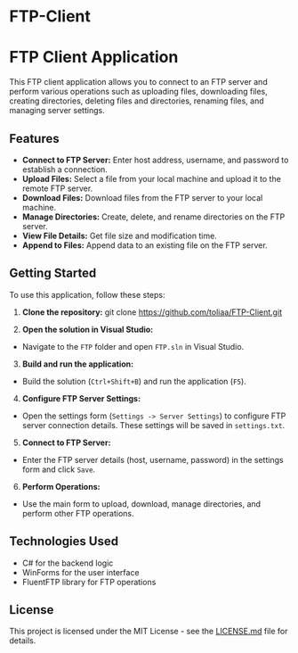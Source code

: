 # FTP-Client
# FTP Client Application

This FTP client application allows you to connect to an FTP server and perform various operations such as uploading files, downloading files, creating directories, deleting files and directories, renaming files, and managing server settings.

## Features

- **Connect to FTP Server:** Enter host address, username, and password to establish a connection.
- **Upload Files:** Select a file from your local machine and upload it to the remote FTP server.
- **Download Files:** Download files from the FTP server to your local machine.
- **Manage Directories:** Create, delete, and rename directories on the FTP server.
- **View File Details:** Get file size and modification time.
- **Append to Files:** Append data to an existing file on the FTP server.

## Getting Started

To use this application, follow these steps:

1. **Clone the repository:**
   git clone https://github.com/toliaa/FTP-Client.git

2. **Open the solution in Visual Studio:**
- Navigate to the `FTP` folder and open `FTP.sln` in Visual Studio.

3. **Build and run the application:**
- Build the solution (`Ctrl+Shift+B`) and run the application (`F5`).

4. **Configure FTP Server Settings:**
- Open the settings form (`Settings -> Server Settings`) to configure FTP server connection details. These settings will be saved in `settings.txt`.

5. **Connect to FTP Server:**
- Enter the FTP server details (host, username, password) in the settings form and click `Save`.

6. **Perform Operations:**
- Use the main form to upload, download, manage directories, and perform other FTP operations.


## Technologies Used

- C# for the backend logic
- WinForms for the user interface
- FluentFTP library for FTP operations

## License

This project is licensed under the MIT License - see the [LICENSE.md](LICENSE.md) file for details.

   
